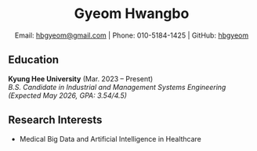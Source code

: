 <h1 align="center">Gyeom Hwangbo</h1>
<p align="center">
  Email: <a href="mailto:hbgyeom@gmail.com">hbgyeom@gmail.com</a> | 
  Phone: 010-5184-1425 | 
  GitHub: <a href="https://github.com/hbgyeom1">hbgyeom</a><br>
</p>

## Education
**Kyung Hee University** (Mar. 2023 – Present)<br>
*B.S. Candidate in Industrial and Management Systems Engineering (Expected May 2026, GPA: 3.54/4.5)*

## Research Interests
- Medical Big Data and Artificial Intelligence in Healthcare
